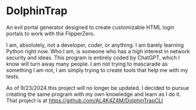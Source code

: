 # DolphinTrap
An evil portal generator designed to create customizable HTML login portals to work with the FlipperZero.

I am, absolutely, not a developer, coder, or anything. I am barely learning Python right now. Who I am, is someone who has a high interest in network security and ideas. This program is entirely coded by ChatGPT, which I know will turn away many people. I am not trying to mascarade as something I am not, I am simply trying to create tools that help me with my tests.

As of 9/23/2024 this project will no longer be updated. I decided to pursue creating the same program with my own knowledge and learn as I do it. That project is at https://github.com/AL4K4Z4M/DolphinTrapCLI
